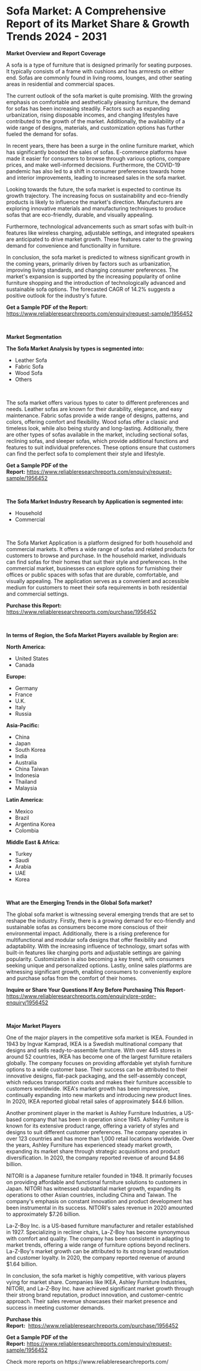 <p><h1>Sofa Market: A Comprehensive Report of its Market Share & Growth Trends 2024 - 2031</h1></p><p><strong>Market Overview and Report Coverage</strong></p>
<p><p>A sofa is a type of furniture that is designed primarily for seating purposes. It typically consists of a frame with cushions and has armrests on either end. Sofas are commonly found in living rooms, lounges, and other seating areas in residential and commercial spaces.</p><p>The current outlook of the sofa market is quite promising. With the growing emphasis on comfortable and aesthetically pleasing furniture, the demand for sofas has been increasing steadily. Factors such as expanding urbanization, rising disposable incomes, and changing lifestyles have contributed to the growth of the market. Additionally, the availability of a wide range of designs, materials, and customization options has further fueled the demand for sofas.</p><p>In recent years, there has been a surge in the online furniture market, which has significantly boosted the sales of sofas. E-commerce platforms have made it easier for consumers to browse through various options, compare prices, and make well-informed decisions. Furthermore, the COVID-19 pandemic has also led to a shift in consumer preferences towards home and interior improvements, leading to increased sales in the sofa market.</p><p>Looking towards the future, the sofa market is expected to continue its growth trajectory. The increasing focus on sustainability and eco-friendly products is likely to influence the market's direction. Manufacturers are exploring innovative materials and manufacturing techniques to produce sofas that are eco-friendly, durable, and visually appealing.</p><p>Furthermore, technological advancements such as smart sofas with built-in features like wireless charging, adjustable settings, and integrated speakers are anticipated to drive market growth. These features cater to the growing demand for convenience and functionality in furniture.</p><p>In conclusion, the sofa market is predicted to witness significant growth in the coming years, primarily driven by factors such as urbanization, improving living standards, and changing consumer preferences. The market's expansion is supported by the increasing popularity of online furniture shopping and the introduction of technologically advanced and sustainable sofa options. The forecasted CAGR of 14.2% suggests a positive outlook for the industry's future.</p></p>
<p><strong>Get a Sample PDF of the Report:</strong> <a href="https://www.reliableresearchreports.com/enquiry/request-sample/1956452">https://www.reliableresearchreports.com/enquiry/request-sample/1956452</a></p>
<p>&nbsp;</p>
<p><strong>Market Segmentation</strong></p>
<p><strong>The Sofa Market Analysis by types is segmented into:</strong></p>
<p><ul><li>Leather Sofa</li><li>Fabric Sofa</li><li>Wood Sofa</li><li>Others</li></ul></p>
<p>&nbsp;</p>
<p><p>The sofa market offers various types to cater to different preferences and needs. Leather sofas are known for their durability, elegance, and easy maintenance. Fabric sofas provide a wide range of designs, patterns, and colors, offering comfort and flexibility. Wood sofas offer a classic and timeless look, while also being sturdy and long-lasting. Additionally, there are other types of sofas available in the market, including sectional sofas, reclining sofas, and sleeper sofas, which provide additional functions and features to suit individual preferences. These options ensure that customers can find the perfect sofa to complement their style and lifestyle.</p></p>
<p><strong>Get a Sample PDF of the Report:</strong>&nbsp;<a href="https://www.reliableresearchreports.com/enquiry/request-sample/1956452">https://www.reliableresearchreports.com/enquiry/request-sample/1956452</a></p>
<p>&nbsp;</p>
<p><strong>The Sofa Market Industry Research by Application is segmented into:</strong></p>
<p><ul><li>Household</li><li>Commercial</li></ul></p>
<p>&nbsp;</p>
<p><p>The Sofa Market Application is a platform designed for both household and commercial markets. It offers a wide range of sofas and related products for customers to browse and purchase. In the household market, individuals can find sofas for their homes that suit their style and preferences. In the commercial market, businesses can explore options for furnishing their offices or public spaces with sofas that are durable, comfortable, and visually appealing. The application serves as a convenient and accessible medium for customers to meet their sofa requirements in both residential and commercial settings.</p></p>
<p><strong>Purchase this Report:</strong>&nbsp; <a href="https://www.reliableresearchreports.com/purchase/1956452">https://www.reliableresearchreports.com/purchase/1956452</a></p>
<p>&nbsp;</p>
<p><strong>In terms of Region, the Sofa Market Players available by Region are:</strong></p>
<p>
    <p> <strong> North America: </strong>
        <ul>
            <li>United States</li>
            <li>Canada</li>
        </ul>
        </p> 
    <p> <strong> Europe: </strong>
        <ul>
            <li>Germany</li>
            <li>France</li>
            <li>U.K.</li>
            <li>Italy</li>
            <li>Russia</li>
        </ul>
        </p> 
    <p> <strong> Asia-Pacific: </strong>
        <ul>
            <li>China</li>
            <li>Japan</li>
            <li>South Korea</li>
            <li>India</li>
            <li>Australia</li>
            <li>China Taiwan</li>
            <li>Indonesia</li>
            <li>Thailand</li>
            <li>Malaysia</li>
        </ul>
        </p> 
    <p> <strong> Latin America: </strong>
        <ul>
            <li>Mexico</li>
            <li>Brazil</li>
            <li>Argentina Korea</li>
            <li>Colombia</li>
        </ul>
        </p> 
    <p> <strong> Middle East & Africa: </strong>
        <ul>
            <li>Turkey</li>
            <li>Saudi</li>
            <li>Arabia</li>
            <li>UAE</li>
            <li>Korea</li>
        </ul>
    </p>
    </p>
<p>&nbsp;</p>
<p><strong>What are the Emerging Trends in the Global Sofa market?</strong></p>
<p><p>The global sofa market is witnessing several emerging trends that are set to reshape the industry. Firstly, there is a growing demand for eco-friendly and sustainable sofas as consumers become more conscious of their environmental impact. Additionally, there is a rising preference for multifunctional and modular sofa designs that offer flexibility and adaptability. With the increasing influence of technology, smart sofas with built-in features like charging ports and adjustable settings are gaining popularity. Customization is also becoming a key trend, with consumers seeking unique and personalized options. Lastly, online sales platforms are witnessing significant growth, enabling consumers to conveniently explore and purchase sofas from the comfort of their homes.</p></p>
<p><strong>Inquire or Share Your Questions If Any Before Purchasing This Report</strong>- <a href="https://www.reliableresearchreports.com/enquiry/pre-order-enquiry/1956452">https://www.reliableresearchreports.com/enquiry/pre-order-enquiry/1956452</a></p>
<p>&nbsp;</p>
<p><strong>Major Market Players</strong></p>
<p><p>One of the major players in the competitive sofa market is IKEA. Founded in 1943 by Ingvar Kamprad, IKEA is a Swedish multinational company that designs and sells ready-to-assemble furniture. With over 445 stores in around 52 countries, IKEA has become one of the largest furniture retailers globally. The company focuses on providing affordable yet stylish furniture options to a wide customer base. Their success can be attributed to their innovative designs, flat-pack packaging, and the self-assembly concept, which reduces transportation costs and makes their furniture accessible to customers worldwide. IKEA's market growth has been impressive, continually expanding into new markets and introducing new product lines. In 2020, IKEA reported global retail sales of approximately $44.6 billion.</p><p>Another prominent player in the market is Ashley Furniture Industries, a US-based company that has been in operation since 1945. Ashley Furniture is known for its extensive product range, offering a variety of styles and designs to suit different customer preferences. The company operates in over 123 countries and has more than 1,000 retail locations worldwide. Over the years, Ashley Furniture has experienced steady market growth, expanding its market share through strategic acquisitions and product diversification. In 2020, the company reported revenue of around $4.86 billion.</p><p>NITORI is a Japanese furniture retailer founded in 1948. It primarily focuses on providing affordable and functional furniture solutions to customers in Japan. NITORI has witnessed substantial market growth, expanding its operations to other Asian countries, including China and Taiwan. The company's emphasis on constant innovation and product development has been instrumental in its success. NITORI's sales revenue in 2020 amounted to approximately $7.26 billion.</p><p>La-Z-Boy Inc. is a US-based furniture manufacturer and retailer established in 1927. Specializing in recliner chairs, La-Z-Boy has become synonymous with comfort and quality. The company has been consistent in adapting to market trends, offering a wide range of furniture options beyond recliners. La-Z-Boy's market growth can be attributed to its strong brand reputation and customer loyalty. In 2020, the company reported revenue of around $1.64 billion.</p><p>In conclusion, the sofa market is highly competitive, with various players vying for market share. Companies like IKEA, Ashley Furniture Industries, NITORI, and La-Z-Boy Inc. have achieved significant market growth through their strong brand reputation, product innovation, and customer-centric approach. Their sales revenue showcases their market presence and success in meeting customer demands.</p></p>
<p><strong>Purchase this Report:</strong>&nbsp;&nbsp;<a href="https://www.reliableresearchreports.com/purchase/1956452">https://www.reliableresearchreports.com/purchase/1956452</a></p>
<p></p>
<p><strong>Get a Sample PDF of the Report:</strong>&nbsp;<a href="https://www.reliableresearchreports.com/enquiry/request-sample/1956452">https://www.reliableresearchreports.com/enquiry/request-sample/1956452</a></p>
<p>Check more reports on https://www.reliableresearchreports.com/</p>